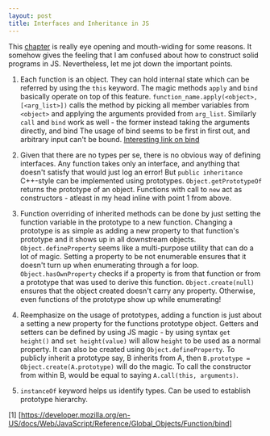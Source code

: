 ```yaml
---
layout: post
title: Interfaces and Inheritance in JS
---
```


This [chapter](http://eloquentjavascript.net/06_object.html) is really eye opening and mouth-widing for some reasons. It
somehow gives the feeling that I am confused about how to construct solid
programs in JS. Nevertheless, let me jot down the important points.

1. Each function is an object. They can hold internal state which can be 
referred by using the `this` keyword. The magic methods `apply` and `bind`
basically operate on top of this feature. 
`function_name.apply(<object>, [<arg_list>])` calls the method by picking
all member variables from `<object>` and applying the arguments provided
from `arg_list`. Similarly `call` and `bind` work as well - the former 
instead taking the arguments directly, and bind  The usage of bind seems
to be first in first out, and arbitrary input can't be bound. 
[Interesting link on bind]([1])

2. Given that there are no types per se, there is no obvious way of defining
interfaces. Any function takes only an interface, and anything that doesn't
satisfy that would just log an error! But `public inheritance` C++-style 
can be implemented using prototypes. `Object.getPrototypeOf` returns the prototype
of an object. Functions with call to `new` act as constructors - atleast in my
head inline with point 1 from above.

3. Function overriding of inherited methods can be done by just setting the
function variable in the prototype to a new function. Changing a prototype is
as simple as adding a new property to that function's prototype and it shows
up in all downstream objects. `Object.defineProperty` seems like a multi-purpose
utility that can do a lot of magic. Setting a property to be not enumerable
ensures that it doesn't turn up when enumerating through a for loop. 
`Object.hasOwnProperty` checks if a property is from that function or from
a prototype that was used to derive this function. `Object.create(null)` ensures 
that the object created doesn't carry any property. Otherwise, even functions
of the prototype show up while enumerating!

4. Reemphasize on the usage of prototypes, adding a function is just about a
setting a new property for the functions prototype object. Getters and setters
can be defined by using JS magic - by using syntax `get height()` and 
`set height(value)` will allow `height` to be used as a normal property. It
can also be created using `Object.defineProperty`. To publicly inherit a prototype
say, B inherits from A, then `B.prototype = Object.create(A.prototype)` will do
the magic. To call the constructor from within B, would be equal to saying 
`A.call(this, arguments)`.

5. `instanceOf` keyword helps us identify types. Can be used to establish 
prototype hierarchy.


[1] [https://developer.mozilla.org/en-US/docs/Web/JavaScript/Reference/Global_Objects/Function/bind]
